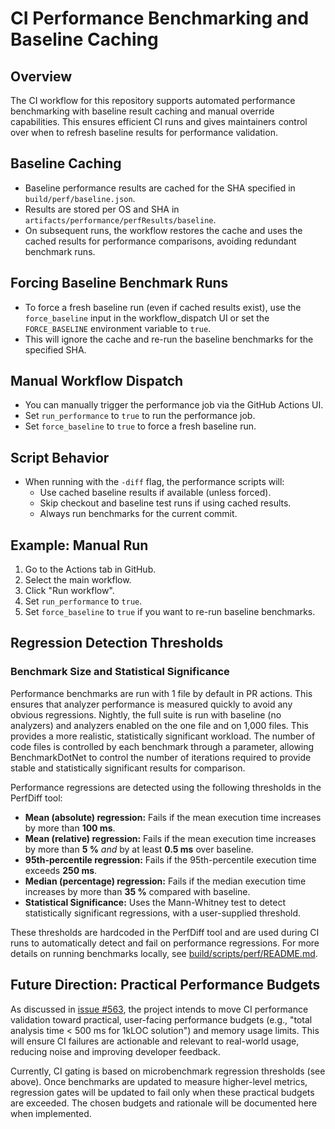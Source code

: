 # CI Performance Benchmarking and Baseline Caching

## Overview

The CI workflow for this repository supports automated performance benchmarking with baseline result caching and manual override capabilities. This ensures efficient CI runs and gives maintainers control over when to refresh baseline results for performance validation.

## Baseline Caching

- Baseline performance results are cached for the SHA specified in `build/perf/baseline.json`.
- Results are stored per OS and SHA in `artifacts/performance/perfResults/baseline`.
- On subsequent runs, the workflow restores the cache and uses the cached results for performance comparisons, avoiding redundant benchmark runs.

## Forcing Baseline Benchmark Runs

- To force a fresh baseline run (even if cached results exist), use the `force_baseline` input in the workflow_dispatch UI or set the `FORCE_BASELINE` environment variable to `true`.
- This will ignore the cache and re-run the baseline benchmarks for the specified SHA.

## Manual Workflow Dispatch

- You can manually trigger the performance job via the GitHub Actions UI.
- Set `run_performance` to `true` to run the performance job.
- Set `force_baseline` to `true` to force a fresh baseline run.

## Script Behavior

- When running with the `-diff` flag, the performance scripts will:
  - Use cached baseline results if available (unless forced).
  - Skip checkout and baseline test runs if using cached results.
  - Always run benchmarks for the current commit.

## Example: Manual Run

1. Go to the Actions tab in GitHub.
2. Select the main workflow.
3. Click "Run workflow".
4. Set `run_performance` to `true`.
5. Set `force_baseline` to `true` if you want to re-run baseline benchmarks.

## Regression Detection Thresholds

### Benchmark Size and Statistical Significance

Performance benchmarks are run with 1 file by default in PR actions. This ensures that analyzer performance is measured quickly to avoid any obvious regressions. Nightly, the full suite is run with baseline (no analyzers) and analyzers enabled on the one file and on 1,000 files. This provides a more realistic, statistically significant workload. The number of code files is controlled by each benchmark through a parameter, allowing BenchmarkDotNet to control the number of iterations required to provide stable and statistically significant results for comparison.

Performance regressions are detected using the following thresholds in the PerfDiff tool:

- **Mean (absolute) regression:** Fails if the mean execution time increases by more than **100 ms**.
- **Mean (relative) regression:** Fails if the mean execution time increases by more than **5 %** *and* by at least **0.5 ms** over baseline.
- **95th-percentile regression:** Fails if the 95th-percentile execution time exceeds **250 ms**.
- **Median (percentage) regression:** Fails if the median execution time increases by more than **35 %** compared with baseline.
- **Statistical Significance:** Uses the Mann-Whitney test to detect statistically significant regressions, with a user-supplied threshold.

These thresholds are hardcoded in the PerfDiff tool and are used during CI runs to automatically detect and fail on performance regressions. For more details on running benchmarks locally, see [build/scripts/perf/README.md](../build/scripts/perf/README.md).

## Future Direction: Practical Performance Budgets

As discussed in [issue #563](https://github.com/rjmurillo/moq.analyzers/issues/563), the project intends to move CI performance validation toward practical, user-facing performance budgets (e.g., "total analysis time < 500 ms for 1kLOC solution") and memory usage limits. This will ensure CI failures are actionable and relevant to real-world usage, reducing noise and improving developer feedback.

Currently, CI gating is based on microbenchmark regression thresholds (see above). Once benchmarks are updated to measure higher-level metrics, regression gates will be updated to fail only when these practical budgets are exceeded. The chosen budgets and rationale will be documented here when implemented.
